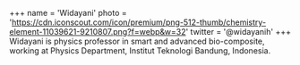 +++
name = 'Widayani'
photo = 'https://cdn.iconscout.com/icon/premium/png-512-thumb/chemistry-element-11039621-9210807.png?f=webp&w=32'
twitter = '@widayanih'
+++
Widayani is physics professor in smart and advanced bio-composite, working at Physics Department, Institut Teknologi Bandung, Indonesia.
